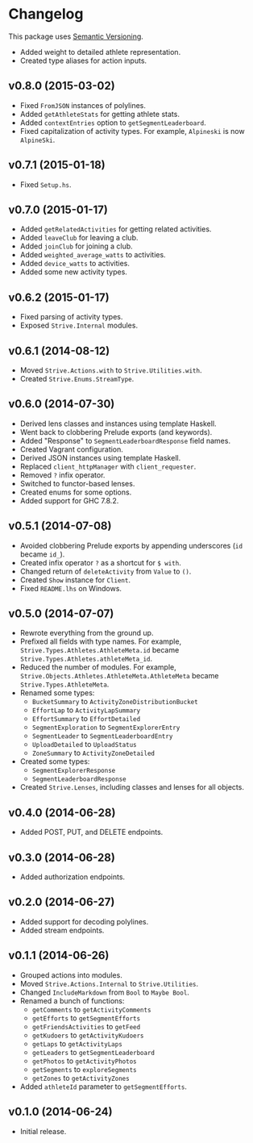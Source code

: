# Changelog

This package uses [Semantic Versioning][1].

- Added weight to detailed athlete representation.
- Created type aliases for action inputs.

## v0.8.0 (2015-03-02)

- Fixed `FromJSON` instances of polylines.
- Added `getAthleteStats` for getting athlete stats.
- Added `contextEntries` option to `getSegmentLeaderboard`.
- Fixed capitalization of activity types. For example, `Alpineski` is now
  `AlpineSki`.

## v0.7.1 (2015-01-18)

- Fixed `Setup.hs`.

## v0.7.0 (2015-01-17)

- Added `getRelatedActivities` for getting related activities.
- Added `leaveClub` for leaving a club.
- Added `joinClub` for joining a club.
- Added `weighted_average_watts` to activities.
- Added `device_watts` to activities.
- Added some new activity types.

## v0.6.2 (2015-01-17)

- Fixed parsing of activity types.
- Exposed `Strive.Internal` modules.

## v0.6.1 (2014-08-12)

- Moved `Strive.Actions.with` to `Strive.Utilities.with`.
- Created `Strive.Enums.StreamType`.

## v0.6.0 (2014-07-30)

- Derived lens classes and instances using template Haskell.
- Went back to clobbering Prelude exports (and keywords).
- Added "Response" to `SegmentLeaderboardResponse` field names.
- Created Vagrant configuration.
- Derived JSON instances using template Haskell.
- Replaced `client_httpManager` with `client_requester`.
- Removed `?` infix operator.
- Switched to functor-based lenses.
- Created enums for some options.
- Added support for GHC 7.8.2.

## v0.5.1 (2014-07-08)

- Avoided clobbering Prelude exports by appending underscores (`id` became
  `id_`).
- Created infix operator `?` as a shortcut for `$ with`.
- Changed return of `deleteActivity` from `Value` to `()`.
- Created `Show` instance for `Client`.
- Fixed `README.lhs` on Windows.

## v0.5.0 (2014-07-07)

- Rewrote everything from the ground up.
- Prefixed all fields with type names. For example,
  `Strive.Types.Athletes.AthleteMeta.id` became
  `Strive.Types.Athletes.athleteMeta_id`.
- Reduced the number of modules. For example,
  `Strive.Objects.Athletes.AthleteMeta.AthleteMeta` became
  `Strive.Types.AthleteMeta`.
- Renamed some types:
  - `BucketSummary` to `ActivityZoneDistributionBucket`
  - `EffortLap` to `ActivityLapSummary`
  - `EffortSummary` to `EffortDetailed`
  - `SegmentExploration` to `SegmentExplorerEntry`
  - `SegmentLeader` to `SegmentLeaderboardEntry`
  - `UploadDetailed` to `UploadStatus`
  - `ZoneSummary` to `ActivityZoneDetailed`
- Created some types:
  - `SegmentExplorerResponse`
  - `SegmentLeaderboardResponse`
- Created `Strive.Lenses`, including classes and lenses for all objects.

## v0.4.0 (2014-06-28)

- Added POST, PUT, and DELETE endpoints.

## v0.3.0 (2014-06-28)

- Added authorization endpoints.

## v0.2.0 (2014-06-27)

- Added support for decoding polylines.
- Added stream endpoints.

## v0.1.1 (2014-06-26)

- Grouped actions into modules.
- Moved `Strive.Actions.Internal` to `Strive.Utilities`.
- Changed `IncludeMarkdown` from `Bool` to `Maybe Bool`.
- Renamed a bunch of functions:
  - `getComments` to `getActivityComments`
  - `getEfforts` to `getSegmentEfforts`
  - `getFriendsActivities` to `getFeed`
  - `getKudoers` to `getActivityKudoers`
  - `getLaps` to `getActivityLaps`
  - `getLeaders` to `getSegmentLeaderboard`
  - `getPhotos` to `getActivityPhotos`
  - `getSegments` to `exploreSegments`
  - `getZones` to `getActivityZones`
- Added `athleteId` parameter to `getSegmentEfforts`.

## v0.1.0 (2014-06-24)

- Initial release.

[1]: http://semver.org/spec/v2.0.0.html

